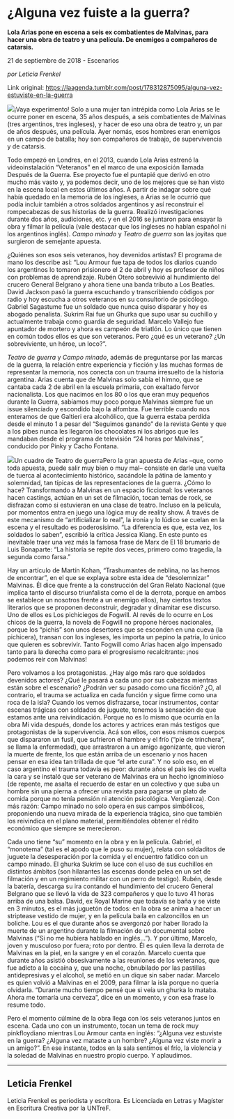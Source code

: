 # ¿Alguna vez fuiste a la guerra?

**Lola Arias pone en escena a seis ex combatientes de Malvinas, para hacer una obra de teatro y una película. De enemigos a compañeros de catarsis.**

21 de septiembre de 2018 - Escenarios

_por Leticia Frenkel_

Link original: https://laagenda.tumblr.com/post/178312875095/alguna-vez-estuviste-en-la-guerra

![](https://64.media.tumblr.com/4e503fa1b6046d52870f730467fed19f/tumblr_inline_pffvsc4qvp1t6q87u_500.jpg)¡Vaya experimento! Solo a una mujer tan intrépida como Lola Arias se le ocurre poner en escena, 35 años después, a seis combatientes de Malvinas (tres argentinos, tres ingleses), y hacer de eso una obra de teatro y, un par de años después, una película. Ayer nomás, esos hombres eran enemigos en un campo de batalla; hoy son compañeros de trabajo, de supervivencia y de catarsis. 


Todo empezó en Londres, en el 2013, cuando Lola Arias estrenó la videoinstalación “Veteranos” en el marco de una exposición llamada Después de la Guerra. Ese proyecto fue el puntapié que derivó en otro mucho más vasto y, ya podemos decir, uno de los mejores que se han visto en la escena local en estos últimos años. A partir de indagar sobre qué había quedado en la memoria de los ingleses, a Arias se le ocurrió que podía incluir también a otros soldados argentinos y así reconstruir el rompecabezas de sus historias de la guerra. Realizó investigaciones durante dos años, audiciones, etc. y en el 2016 se juntaron para ensayar la obra y filmar la película (vale destacar que los ingleses no hablan español ni los argentinos inglés). *Campo minado* y *Teatro de guerra* son las joyitas que surgieron de semejante apuesta. 


¿Quiénes son esos seis veteranos, hoy devenidos artistas? El programa de mano los describe así: “Lou Armour fue tapa de todos los diarios cuando los argentinos lo tomaron prisionero el 2 de abril y hoy es profesor de niños con problemas de aprendizaje. Rubén Otero sobrevivió al hundimiento del crucero General Belgrano y ahora tiene una banda tributo a Los Beatles. David Jackson pasó la guerra escuchando y transcribiendo códigos por radio y hoy escucha a otros veteranos en su consultorio de psicólogo. Gabriel Sagastume fue un soldado que nunca quiso disparar y hoy es abogado penalista. Sukrim Rai fue un Ghurka que supo usar su cuchillo y actualmente trabaja como guardia de seguridad. Marcelo Vallejo fue apuntador de mortero y ahora es campeón de triatlón. Lo único que tienen en común todos ellos es que son veteranos. Pero ¿qué es un veterano? ¿Un sobreviviente, un héroe, un loco?”.


*Teatro de guerra* y *Campo minado*, además de preguntarse por las marcas de la guerra, la relación entre experiencia y ficción y las muchas formas de representar la memoria, nos conecta con un trauma irresuelto de la historia argentina. Arias cuenta que de Malvinas solo sabía el himno, que se cantaba cada 2 de abril en la escuela primaria, con exaltado fervor nacionalista. Los que nacimos en los 80 o los que eran muy pequeños durante la Guerra, sabíamos muy poco porque Malvinas siempre fue un issue silenciado y escondido bajo la alfombra. Fue terrible cuando nos enteramos de que Galtieri era alcohólico, que la guerra estaba perdida desde el minuto 1 a pesar del “Seguimos ganando” de la revista Gente y que a los pibes nunca les llegaron los chocolates ni los abrigos que les mandaban desde el programa de televisión “24 horas por Malvinas”, conducido por Pinky y Cacho Fontana.


![](https://64.media.tumblr.com/4e503fa1b6046d52870f730467fed19f/tumblr_inline_pff1q8TqYx1t6q87u_500.jpg)Un cuadro de Teatro de guerraPero la gran apuesta de Arias –que, como toda apuesta, puede salir muy bien o muy mal– consiste en darle una vuelta de tuerca al acontecimiento histórico, sacándole la pátina de lamento y solemnidad, tan típicas de las representaciones de la guerra. ¿Cómo lo hace? Transformando a Malvinas en un espacio ficcional: los veteranos hacen castings, actúan en un set de filmación, tocan temas de rock, se disfrazan como si estuvieran en una clase de teatro. Incluso en la película, por momentos entra en juego una lógica muy de reality show. A través de este mecanismo de “artificializar lo real”, la ironía y lo lúdico se cuelan en la escena y el resultado es poderosísimo. “La diferencia es que, esta vez, los soldados lo saben”, escribió la crítica Jessica Kiang. En este punto es inevitable traer una vez más la famosa frase de Marx de El 18 brumario de Luis Bonaparte: “La historia se repite dos veces, primero como tragedia, la segunda como farsa.”


Hay un artículo de Martín Kohan, “Trashumantes de neblina, no las hemos de encontrar”, en el que se explaya sobre esta idea de “desolemnizar” Malvinas. Él dice que frente a la construcción del Gran Relato Nacional (que implica tanto el discurso triunfalista como el de la derrota, porque en ambos se establece un nosotros frente a un enemigo ellos), hay ciertos textos literarios que se proponen deconstruir, degradar y dinamitar ese discurso. Uno de ellos es Los pichiciegos de Fogwill. Al revés de lo ocurre en Los chicos de la guerra, la novela de Fogwill no propone héroes nacionales, porque los “pichis” son unos desertores que se esconden en una cueva (la pichicera), transan con los ingleses, les importa un pepino la patria, lo único que quieren es sobrevivir. Tanto Fogwill como Arias hacen algo impensado tanto para la derecha como para el progresismo recalcitrante: ¡nos podemos reír con Malvinas!


Pero volvamos a los protagonistas. ¿Hay algo más raro que soldados devenidos actores? ¿Qué le pasará a cada uno por sus cabezas mientras están sobre el escenario? ¿Podrán ver su pasado como una ficción? ¿O, al contrario, el trauma se actualiza en cada función y sigue firme como una roca de la isla? Cuando los vemos disfrazarse, tocar instrumentos, contar escenas trágicas con soldados de juguete, tenemos la sensación de que estamos ante una reivindicación. Porque no es lo mismo que ocurría en la obra Mi vida después, donde los actores y actrices eran más testigos que protagonistas de la supervivencia. Acá son ellos, con esos mismos cuerpos que dispararon un fusil, que sufrieron el hambre y el frío (“pie de trinchera”, se llama la enfermedad), que arrastraron a un amigo agonizante, que vieron la muerte de frente, los que están arriba de un escenario y nos hacen pensar en esa idea tan trillada de que “el arte cura”. Y no solo eso, en el caso argentino el trauma todavía es peor: durante años el país les dio vuelta la cara y se instaló que ser veterano de Malvinas era un hecho ignominioso (de repente, me asalta el recuerdo de estar en un colectivo y que suba un hombre sin una pierna a ofrecer una revista para pagarse un plato de comida porque no tenía pensión ni atención psicológica. Vergüenza). Con más razón: Campo minado no solo opera en sus campos simbólicos, proponiendo una nueva mirada de la experiencia trágica, sino que también los reivindica en el plano material, permitiéndoles obtener el rédito económico que siempre se merecieron.


Cada uno tiene “su” momento en la obra y en la película. Gabriel, el “monotema” (tal es el apodo que le puso su mujer), relata con soldaditos de juguete la desesperación por la comida y el encuentro fatídico con un campo minado. El ghurka Sukrim se luce con el uso de sus cuchillos en distintos ámbitos (son hilarantes las escenas donde pelea en un set de filmación y en un regimiento militar con un perro de testigo). Rubén, desde la batería, descarga su ira contando el hundimiento del crucero General Belgrano que se llevó la vida de 323 compañeros y que lo tuvo 41 horas arriba de una balsa. David, ex Royal Marine que todavía se baña y se viste en 3 minutos, es el más juguetón de todos: en la obra se anima a hacer un striptease vestido de mujer, y en la película baila en calzoncillos en un boliche. Lou es el que durante años se avergonzó por haber llorado la muerte de un argentino durante la filmación de un documental sobre Malvinas (“Si no me hubiera hablado en inglés…”). Y por último, Marcelo, joven y musculoso por fuera; roto por dentro. Él es quien lleva la derrota de Malvinas en la piel, en la sangre y en el corazón. Marcelo cuenta que durante años asistió obsesivamente a las reuniones de los veteranos, que fue adicto a la cocaína y, que una noche, obnubilado por las pastillas antidepresivas y el alcohol, se metió en un dique sin saber nadar. Marcelo es quien volvió a Malvinas en el 2009, para filmar la isla porque no quería olvidarla. “Durante mucho tiempo pensé que si veía un ghurka lo mataba. Ahora me tomaría una cerveza”, dice en un momento, y con esa frase lo resume todo.


Pero el momento cúlmine de la obra llega con los seis veteranos juntos en escena. Cada uno con un instrumento, tocan un tema de rock muy pinkfloydiano mientras Lou Armour canta en inglés: “¿Alguna vez estuviste en la guerra? ¿Alguna vez mataste a un hombre? ¿Alguna vez viste morir a un amigo?”. En ese instante, todos en la sala sentimos el frío, la violencia y la soledad de Malvinas en nuestro propio cuerpo. Y aplaudimos.


  
  


---

Leticia Frenkel
---------------

Leticia Frenkel es periodista y escritora. Es Licenciada en Letras y Magíster en Escritura Creativa por la UNTreF.

